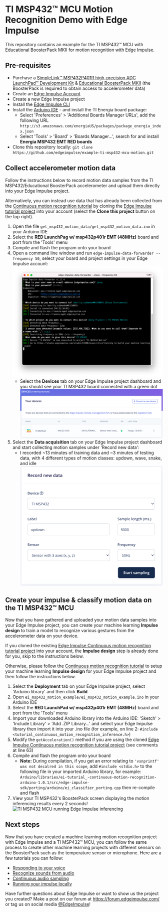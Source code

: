 # TI MSP432™ MCU Motion Recognition Demo with Edge Impulse

This repository contains an example for the TI MSP432™ MCU with Educational BoosterPack MKII for motion recognition with Edge Impulse.

## Pre-requisites

- Purchase a [SimpleLink™ MSP432P401R high-precision ADC LaunchPad™ Development Kit](https://www.ti.com/tool/MSP-EXP432P401R) & [Educational BoosterPack MKII](https://www.ti.com/tool/BOOSTXL-EDUMKII) (the BoosterPack is required to obtain access to accelerometer data)
- Create an [Edge Impulse Account](https://studio.edgeimpulse.com/)
- Create a new Edge Impulse project
- Install the [Edge Impulse CLI](https://docs.edgeimpulse.com/docs/cli-installation)
- Install the [Arduino IDE](https://www.arduino.cc/en/software) - and install the TI Energia board package: 
    - Select 'Preferences' > 'Additional Boards Manager URLs', add the following URL `http://s3.amazonaws.com/energiaUS/packages/package_energia_index.json`
    - Select 'Tools' > 'Board' > 'Boards Manager...', search for and install **Energia MSP432 EMT RED boards**
- Clone this repository locally: `git clone https://github.com/edgeimpulse/example-ti-msp432-mcu-motion.git`

## Collect accelerometer motion data

Follow the instructions below to record motion data samples from the TI MSP432/Educational BoosterPack accelerometer and upload them directly into your Edge Impulse project.

Alternatively, you can instead use data that has already been collected from the [Continuous motion recognition tutorial](https://docs.edgeimpulse.com/docs/continuous-motion-recognition) by cloning the [Edge Impulse tutorial project](https://studio.edgeimpulse.com/public/14299/latest) into your account (select the **Clone this project** button on the top right). 

1. Open the file `get_msp432_motion_data/get_msp432_motion_data.ino` in your Arduino IDE
1. Select the **RED LaunchPag w/ msp432p401r EMT (48MHz)** board and port from the 'Tools' menu
1. Compile and flash the program onto your board
1. Open a command line window and run `edge-impulse-data-forwarder --frequency 50`,  select your board and project settings in your Edge Impulse account:
    ![Edge Impulse data forwarder](images/data-forwarder.png)
    - Select the **Devices** tab on your Edge Impulse project dashboard and you should see your TI MSP432 board connected with a green dot
    ![Edge Impulse connected devices](images/devices.png)
1. Select the **Data acquisition** tab on your Edge Impulse project dashboard and start collecting motion samples under 'Record new data':
    - I recorded ~13 minutes of training data and ~3 minutes of testing data, with 4 different types of motion classes: updown, wave, snake, and idle
    ![Edge Impulse record new data](images/record-new-data.png)
    
## Create your impulse & classify motion data on the TI MSP432™ MCU

Now that you have gathered and uploaded your motion data samples into your Edge Impulse project, you can create your machine learning **Impulse design** to train a model to recognize various gestures from the accelerometer data on your device. 

If you cloned the existing [Edge Impulse Continuous motion recognition tutorial project](https://studio.edgeimpulse.com/public/14299/latest) into your account, the **Impulse design** step is already done for you, skip to the instructions below.

Otherwise, please follow the [Continuous motion recognition tutorial](https://docs.edgeimpulse.com/docs/continuous-motion-recognition#3-designing-an-impulse) to setup your machine learning **Impulse design** for your Edge Impulse project and then follow the instructions below.

1. Select the **Deployment** tab on your Edge Impulse project, select 'Arduino library' and then click **Build**
1. Open `ei_msp432_motion_example/ei_msp432_motion_example.ino` in your Arduino IDE
1. Select the **RED LaunchPad w/ msp432p401r EMT (48MHz)** board and port from the 'Tools' menu
1. Import your downloaded Arduino library into the Arduino IDE: 'Sketch' > 'Include Library' > 'Add .ZIP Library...' and select your Edge Impulse library then import it into your .ino file (for example, on line 2: `#include <tutorial_continuous_motion_recognition_inference.h>`)
1. Modify the `getAcceleration()` method if you are using the cloned [Edge Impulse Continuous motion recognition tutorial project](https://studio.edgeimpulse.csom/public/14299/latest) (see comments at line 63)
1. Compile and flash the program onto your board
    - **Note:** During compilation, if you get an error relating to `'vsnprintf' was not decalred in this scope`, add `#include <stdio.h>` to the following file in your imported Arduino library, for example: `Arduino/libraries/ei-tutorial_-continuous-motion-recognition-arduino-1.0.1/src/edge-impulse-sdk/porting/arduino/ei_classifier_porting.cpp` then re-compile and flash
1. View your TI MSP432's BoosterPack screen displaying the motion inferencing results every 2 seconds!
    ![TI MSP432 MCU running Edge Impulse inferencing](images/ti-msp432.png)

## Next steps

Now that you have created a machine learning motion recognition project with Edge Impulse and a TI MSP432™ MCU, you can follow the same process to create other machine learning projects with different sensors on the BoosterPack such as the temperature sensor or microphone. Here are a few tutorials you can follow:

- [Responding to your voice](https://docs.edgeimpulse.com/docs/responding-to-your-voice)
- [Recognize sounds from audio](https://docs.edgeimpulse.com/docs/audio-classification)
- [Continuous audio sampling](https://docs.edgeimpulse.com/docs/continuous-audio-sampling)
- [Running your impulse locally](https://docs.edgeimpulse.com/docs/running-your-impulse-locally-1)

Have further questions about Edge Impulse or want to show us the project you created? Make a post on our forum at https://forum.edgeimpulse.com/ or tag us on social media [@EdgeImpulse](https://twitter.com/EdgeImpulse)!
